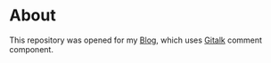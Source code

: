 # About
This repository was opened for my [Blog](http://lynan.cn/), which uses [Gitalk](https://github.com/gitalk/gitalk) comment component.
